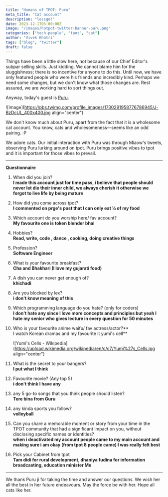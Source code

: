 ```yaml
---
title: "Humans of TPOT: Puru"
meta_title: "Cat account"
description: "lessgo!"
date: 2023-12-1T05:00:00Z
image: "/images/hotpot-twitter-banner-puru.png"
categories: ["tech-people", "tpot", "cat"]
author: "Vivek Khatri"
tags: ["blog", "twitter"]
draft: false
---
```


Things have been a little slow here, not because of our Chief Editor's subpar selling skills. Just kidding. We cannot blame him for the sluggishness; there is no incentive for anyone to do this. Until now, we have only featured people who were his friends and incredibly kind. Perhaps we need some changes, but we don't know what those changes are. Rest assured, we are working hard to sort things out.

Anyway, today's guest is [Puru](https://x.com/hey_puru?s=20).

![Image](https://pbs.twimg.com/profile_images/1730291958776786945/J-BzDcUL_400x400.jpg align="center")

We don't know much about Puru, apart from the fact that it is a wholesome cat account. You know, cats and wholesomeness—seems like an odd pairing. :P

We adore cats. Our initial interaction with Puru was through Miaow's tweets, observing Puru lurking around on tpot. Puru brings positive vibes to tpot and it is important for those vibes to prevail.

---

**Questionnaire**

1. When did you join?  
    **I made this account just for time pass, i believe that people should never let die their inner child, we always cherish it otherwise we forgot to live life by being mature**
    
2. How did you come across tpot?  
    **I commented on prge's post that I can only eat ¼ of my food**
    
3. Which account do you worship here/ fav account?  
    **My favourite one is token blender bhai**
    
4. Hobbies?  
    **Read, write, code , dance , cooking, doing creative things**
    
5. Profession?  
    **Software Engineer**
    
6. What is your favourite breakfast?  
    **Cha and Bhakhari (I love my gujarati food)**
    
7. A dish you can never get enough of?  
    **khichadi**
    
8. Are you blocked by lex?  
    **i don't know meaning of this**
    
9. Which programming language do you hate? (only for coders)  
    **I don't hate any since I love more concepts and principles but yeah I hate my senior who gives lecture in every question for 50 minutes**
    
10. Who is your favourite anime waifu/ fav actress/actor?**  
    I watch Korean dramas and my favourite it yumi's cell**
    
    ![Yumi's Cells - Wikipedia](https://upload.wikimedia.org/wikipedia/en/c/c7/Yumi%27s_Cells.jpg align="center")
    
11. What is the secret to your bangers?  
    **I put what I think**
    
12. Favourite movie? (Any top 5)  
    **i don't think I have any**
    
13. any 5 go-to songs that you think people should listen?  
    **Tere bina from Guru**
    
14. any kinda sports you follow?  
    **volleyball**
    
15. Can you share a memorable moment or story from your time in the TPOT community that had a significant impact on you, without disclosing specific names or identities?  
    **when i deactivated my account people came to my main account and making sure i am okay (from tpot 8 people came) I was really felt best**
    
16. Pick your Cabinet from tpot  
    **Tam didi for rural development, dhaniya fudina for information broadcasting, education minister Me**
    

---

We thank Puru ji for taking the time and answer our questions. We wish her all the best in her future endeavours. May the force be with her. Hope all cats like her.